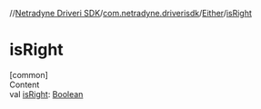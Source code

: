 //[Netradyne Driveri SDK](../../index.md)/[com.netradyne.driverisdk](../index.md)/[Either](index.md)/[isRight](is-right.md)



# isRight  
[common]  
Content  
val [isRight](is-right.md): [Boolean](https://kotlinlang.org/api/latest/jvm/stdlib/kotlin/-boolean/index.html)  



